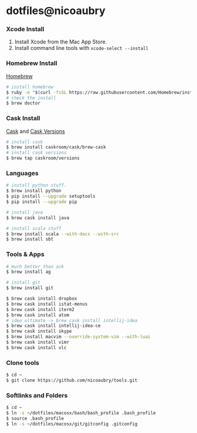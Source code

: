 # dotfiles@nicoaubry

### Xcode Install

1. Install Xcode from the Mac App Store.
2. Install command line tools with `xcode-select --install`

### Homebrew Install

[Homebrew](http://brew.sh)

```bash
# install homebrew
$ ruby -e "$(curl -fsSL https://raw.githubusercontent.com/Homebrew/install/master/install)"
# check the install
$ brew doctor
```

### Cask Install

[Cask](http://caskroom.io) and [Cask Versions](https://github.com/caskroom/homebrew-versions)

```bash
# install cask
$ brew install caskroom/cask/brew-cask
# install cask versions
$ brew tap caskroom/versions
```

### Languages

```bash
# install python stuff.
$ brew install python
$ pip install --upgrade setuptools
$ pip install --upgrade pip

# install java
$ brew cask install java

# install scala stuff
$ brew install scala --with-docs --with-src
$ brew install sbt
```

### Tools & Apps

```bash
# much better than ack
$ brew install ag

# install git
$ brew install git

$ brew cask install dropbox
$ brew cask install istat-menus
$ brew cask install iterm2
$ brew cask install atom
# idea ultimate -> brew cask install intellij-idea
$ brew cask install intellij-idea-ce
$ brew cask install skype
$ brew install macvim --override-system-vim --with-luai
$ brew cask install vimr
$ brew cask install vlc
```

### Clone tools

```bash
$ cd ~
$ git clone https://github.com/nicoaubry/tools.git
```

### Softlinks and Folders
```bash
$ cd ~
$ ln -s ~/dotfiles/macosx/bash/bash_profile .bash_profile
$ source .bash_profile
$ ln -s ~/dotfiles/macosx/git/gitconfig .gitconfig
```
